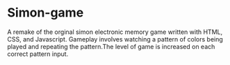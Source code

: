 # Simon-game
A remake of the orginal simon electronic memory game written with HTML, CSS, and Javascript. Gameplay involves watching a pattern of colors being played and repeating the pattern.The level of game is increased on each correct pattern input.
